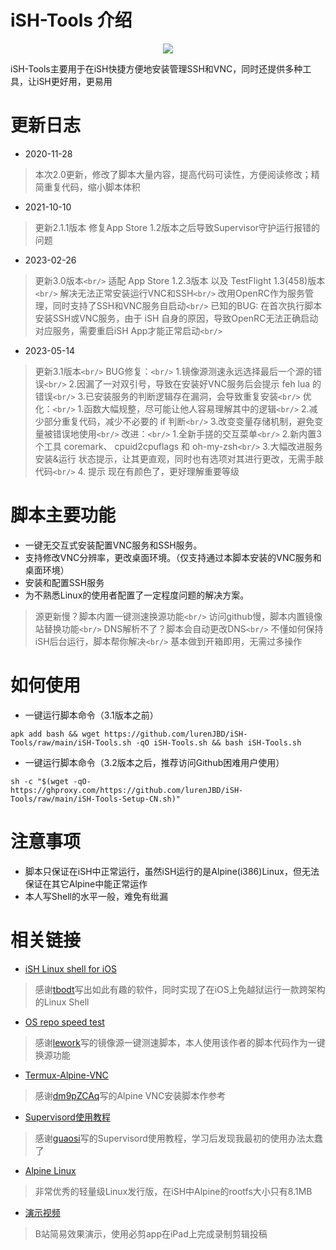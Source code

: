 # iSH-Tools 介绍

<p align="center">
<a href="https://ish.app">
<img src="https://github.com/lurenJBD/iSH-Tools/assets/31967654/c58c787e-1299-459a-97a3-38a507e2eeb1">
</a>
</p>

iSH-Tools主要用于在iSH快捷方便地安装管理SSH和VNC，同时还提供多种工具，让iSH更好用，更易用

# 更新日志

* 2020-11-28

> 本次2.0更新，修改了脚本大量内容，提高代码可读性，方便阅读修改；精简重复代码，缩小脚本体积

* 2021-10-10

> 更新2.1.1版本
> 修复App Store 1.2版本之后导致Supervisor守护运行报错的问题

* 2023-02-26

> 更新3.0版本`<br/>`
> 适配 App Store 1.2.3版本 以及 TestFlight 1.3(458)版本`<br/>`
> 解决无法正常安装运行VNC和SSH`<br/>`
> 改用OpenRC作为服务管理，同时支持了SSH和VNC服务自启动`<br/>`
> 已知的BUG: 在首次执行脚本安装SSH或VNC服务，由于 iSH 自身的原因，导致OpenRC无法正确启动对应服务，需要重启iSH App才能正常启动`<br/>`

* 2023-05-14

> 更新3.1版本`<br/>`
> BUG修复：`<br/>`
> 1.镜像源测速永远选择最后一个源的错误`<br/>`
> 2.因漏了一对双引号，导致在安装好VNC服务后会提示 feh lua 的错误`<br/>`
> 3.已安装服务的判断逻辑存在漏洞，会导致重复安装`<br/>`
> 优化：`<br/>`
> 1.函数大幅规整，尽可能让他人容易理解其中的逻辑`<br/>`
> 2.减少部分重复代码，减少不必要的 if 判断`<br/>`
> 3.改变变量存储机制，避免变量被错误地使用`<br/>`
> 改进：`<br/>`
> 1.全新手搓的交互菜单`<br/>`
> 2.新内置3个工具 coremark、 cpuid2cpuflags 和 oh-my-zsh`<br/>`
> 3.大幅改进服务 安装&运行 状态提示，让其更直观，同时也有选项对其进行更改，无需手敲代码`<br/>`
> 4. 提示 现在有颜色了，更好理解重要等级

# 脚本主要功能

- 一键无交互式安装配置VNC服务和SSH服务。
- 支持修改VNC分辨率，更改桌面环境。（仅支持通过本脚本安装的VNC服务和桌面环境）
- 安装和配置SSH服务
- 为不熟悉Linux的使用者配置了一定程度问题的解决方案。

> 源更新慢？脚本内置一键测速换源功能`<br/>`
> 访问github慢，脚本内置镜像站替换功能`<br/>`
> DNS解析不了？脚本会自动更改DNS`<br/>`
> 不懂如何保持iSH后台运行，脚本帮你解决`<br/>`
> 基本做到开箱即用，无需过多操作

# 如何使用

* 一键运行脚本命令（3.1版本之前）

`apk add bash && wget https://github.com/lurenJBD/iSH-Tools/raw/main/iSH-Tools.sh -qO iSH-Tools.sh && bash iSH-Tools.sh `

* 一键运行脚本命令（3.2版本之后，推荐访问Github困难用户使用）

`sh -c "$(wget -qO- https://ghproxy.com/https://github.com/lurenJBD/iSH-Tools/raw/main/iSH-Tools-Setup-CN.sh)"`

# 注意事项

- 脚本只保证在iSH中正常运行，虽然iSH运行的是Alpine(i386)Linux，但无法保证在其它Alpine中能正常运作
- 本人写Shell的水平一般，难免有纰漏

# 相关链接

* [iSH Linux shell for iOS](https://github.com/ish-app/ish)

> 感谢[tbodt](https://github.com/tbodt)写出如此有趣的软件，同时实现了在iOS上免越狱运行一款跨架构的Linux Shell

* [OS repo speed test](https://github.com/lework/script/blob/master/shell/test/os_repo_speed_test.sh)

> 感谢[lework](https://github.com/lework)写的镜像源一键测速脚本，本人使用该作者的脚本代码作为一键换源功能

* [Termux-Alpine-VNC](https://github.com/dm9pZCAq/TermuxAlpineVNC)

> 感谢[dm9pZCAq](https://github.com/dm9pZCAq)写的Alpine VNC安装脚本作参考

* [Supervisord使用教程](https://www.guaosi.com/2019/02/25/install-and-use-supervisor/)

> 感谢[guaosi](https://www.guaosi.com/)写的Supervisord使用教程，学习后发现我最初的使用办法太蠢了

* [Alpine Linux](https://alpinelinux.org)

> 非常优秀的轻量级Linux发行版，在iSH中Alpine的rootfs大小只有8.1MB

* [演示视频](https://b23.tv/YYaNXG)

> B站简易效果演示，使用必剪app在iPad上完成录制剪辑投稿
